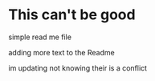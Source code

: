# This can't be good

simple read me file

adding more text to the Readme

im updating not knowing their is a conflict
